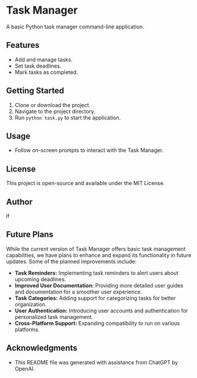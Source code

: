 # Task Manager

A basic Python task manager command-line application.

## Features

- Add and manage tasks.
- Set task deadlines.
- Mark tasks as completed.

## Getting Started

1. Clone or download the project.
2. Navigate to the project directory.
3. Run `python task.py` to start the application.

## Usage

- Follow on-screen prompts to interact with the Task Manager.

## License

This project is open-source and available under the MIT License.

## Author

lf

## Future Plans

While the current version of Task Manager offers basic task management capabilities, we have plans to enhance and expand its functionality in future updates. Some of the planned improvements include:

- **Task Reminders:** Implementing task reminders to alert users about upcoming deadlines.
- **Improved User Documentation:** Providing more detailed user guides and documentation for a smoother user experience.
- **Task Categories:** Adding support for categorizing tasks for better organization.
- **User Authentication:** Introducing user accounts and authentication for personalized task management.
- **Cross-Platform Support:** Expanding compatibility to run on various platforms.

## Acknowledgments

- This README file was generated with assistance from ChatGPT by OpenAI.